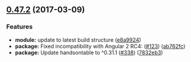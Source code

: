 <a name="0.47.2"></a>
## [0.47.2](https://github.com/valor-software/ng2-handsontable/compare/0.47.1...0.47.2) (2017-03-09)


### Features

* **module:** update to latest build structure ([e8a9924](https://github.com/valor-software/ng2-handsontable/commit/e8a9924))
* **package:** Fixed incompatibility with Angular 2 RC4: ([#123](https://github.com/valor-software/ng2-handsontable/issues/123)) ([ab762fc](https://github.com/valor-software/ng2-handsontable/commit/ab762fc))
* **package:** Update handsontable to ^0.31.1 ([#338](https://github.com/valor-software/ng2-handsontable/issues/338)) ([7832eb3](https://github.com/valor-software/ng2-handsontable/commit/7832eb3))



